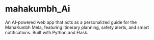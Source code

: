 # mahakumbh_Ai
An AI-powered web app that acts as a personalized guide for the MahaKumbh Mela, featuring itinerary planning, safety alerts, and smart notifications. Built with Python and Flask.
